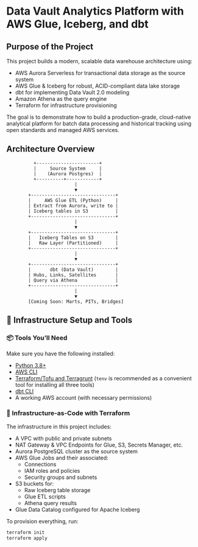 # Data Vault Analytics Platform with AWS Glue, Iceberg, and dbt
## Purpose of the Project

This project builds a modern, scalable data warehouse architecture using:
- AWS Aurora Serverless for transactional data storage as the source system
- AWS Glue & Iceberg for robust, ACID-compliant data lake storage
- dbt for implementing Data Vault 2.0 modeling
- Amazon Athena as the query engine
- Terraform for infrastructure provisioning

The goal is to demonstrate how to build a production-grade, cloud-native analytical platform for batch data processing 
and historical tracking using open standards and managed AWS services.

## Architecture Overview
```ascii
          +-----------------------+
          |     Source System     |
          |    (Aurora Postgres)  |
          +----------+------------+
                         |
                         ▼
        +-------------------------------+
        |     AWS Glue ETL (Python)     |
        | Extract from Aurora, write to |
        | Iceberg tables in S3          |
        +-------------------------------+
                         |
                         ▼
        +-------------------------------+
        |   Iceberg Tables on S3        |
        |   Raw Layer (Partitioned)     |
        +-------------------------------+
                         |
                         ▼
        +-------------------------------+
        |       dbt (Data Vault)        |
        | Hubs, Links, Satellites       |
        | Query via Athena              |
        +-------------------------------+
                         |
                         ▼
        [Coming Soon: Marts, PITs, Bridges]

```

## 🔧 Infrastructure Setup and Tools

### 📦 Tools You’ll Need

Make sure you have the following installed:

- [Python 3.8+](https://www.python.org/downloads/)
- [AWS CLI](https://docs.aws.amazon.com/cli/latest/userguide/install-cliv2.html)
- [Terraform/Tofu and Terragrunt](http://github.com/tofuutils/tenv) (`tenv` is recommended as a convenient tool for installing all three tools)
- [dbt CLI](https://docs.getdbt.com/docs/core/cli/installation)
- A working AWS account (with necessary permissions)


### 📁 Infrastructure-as-Code with Terraform

The infrastructure in this project includes:

- A VPC with public and private subnets
- NAT Gateway & VPC Endpoints for Glue, S3, Secrets Manager, etc.
- Aurora PostgreSQL cluster as the source system
- AWS Glue Jobs and their associated:
  - Connections
  - IAM roles and policies
  - Security groups and subnets
- S3 buckets for:
  - Raw Iceberg table storage
  - Glue ETL scripts
  - Athena query results
- Glue Data Catalog configured for Apache Iceberg

To provision everything, run:

```bash
terraform init
terraform apply
```
